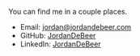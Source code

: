 You can find me in a couple places.

* Email: [jordan@jordandebeer.com](mailto:jordan@jordandebeer.com)
* GitHub: [JordanDeBeer](https://github.com/JordanDeBeer)
* LinkedIn: [JordanDeBeer](https://www.linkedin.com/in/jordan-debeer-574340206/)